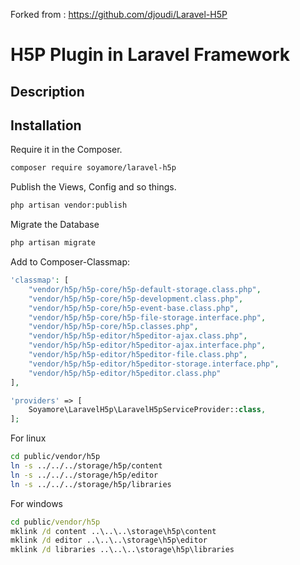 Forked from : https://github.com/djoudi/Laravel-H5P


# H5P Plugin in Laravel Framework 

## Description



## Installation

Require it in the Composer.

```bash
composer require soyamore/laravel-h5p
```

Publish the Views, Config and so things.

```bash
php artisan vendor:publish
```

Migrate the Database

```bash
php artisan migrate
```

Add to Composer-Classmap:
```php
'classmap': [
    "vendor/h5p/h5p-core/h5p-default-storage.class.php",
    "vendor/h5p/h5p-core/h5p-development.class.php",
    "vendor/h5p/h5p-core/h5p-event-base.class.php",
    "vendor/h5p/h5p-core/h5p-file-storage.interface.php",
    "vendor/h5p/h5p-core/h5p.classes.php",
    "vendor/h5p/h5p-editor/h5peditor-ajax.class.php",
    "vendor/h5p/h5p-editor/h5peditor-ajax.interface.php",
    "vendor/h5p/h5p-editor/h5peditor-file.class.php",
    "vendor/h5p/h5p-editor/h5peditor-storage.interface.php",
    "vendor/h5p/h5p-editor/h5peditor.class.php"
],
```

```php
'providers' => [
    Soyamore\LaravelH5p\LaravelH5pServiceProvider::class,
];
```

For linux
```bash
cd public/vendor/h5p
ln -s ../../../storage/h5p/content
ln -s ../../../storage/h5p/editor
ln -s ../../../storage/h5p/libraries
```
For windows
```cmd admin window
cd public/vendor/h5p
mklink /d content ..\..\..\storage\h5p\content
mklink /d editor ..\..\..\storage\h5p\editor
mklink /d libraries ..\..\..\storage\h5p\libraries
```

